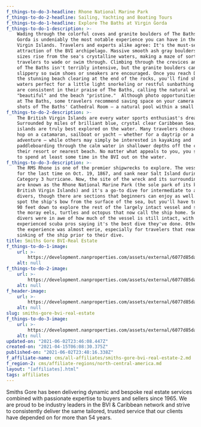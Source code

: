 ```yaml
---
f_things-to-do-3-headline: Rhone National Marine Park
f_things-to-do-2-headline: Sailing, Yachting and Boating Tours
f_things-to-do-1-headline: Explore The Baths at Virgin Gorda
f_things-to-do-1-description: >-
    Wading through the colorful coves and granite boulders of The Baths in Virgin
    Gorda is undeniably the most notable experience you can have in the British
    Virgin Islands. Travelers and experts alike agree: It's the must-see
    attraction of the BVI archipelago. Massive smooth ash gray boulders of varying
    sizes rise from the sea's crystalline waters, making a maze of sorts for
    travelers to wade or swim through. Climbing through the crevices and grottoes
    of The Baths isn't terribly intensive, but the granite boulders can be
    slippery so swim shoes or sneakers are encouraged. Once you reach Devil's Bay,
    the stunning beach clearing at the end of the rocks, you'll find shallow clear
    waters perfect for a little light snorkeling or restful sunbathing. Visitors
    are consistent in their praise of The Baths, calling the natural wonder
    "beautiful" and the beach "pristine."  Although photo opportunities are rife
    at The Baths, some travelers recommend saving space on your camera for a few
    shots of The Baths' Cathedral Room – a natural pool within a small cave.
f_things-to-do-2-description: >-
    The British Virgin Islands are every water sports enthusiast's dream.
    Surrounded by miles of brilliant blue, crystal clear Caribbean Sea, the
    islands are truly best explored on the water. Many travelers choose to island
    hop on a catamaran, sailboat or yacht – whether for a daytrip or a weeklong
    adventure – while others may simply be interested in kayaking and
    paddleboarding through the calm water in shallower depths off the coast of
    their resort or nearest beach. No matter what appeals to you, you should plan
    to spend at least some time in the BVI out on the water.
f_things-to-do-3-description: >-
    The RMS Rhone is one of the premier shipwrecks to explore. The vessel sailed
    for the last time on Oct. 19, 1867, and sank near Salt Island during a
    Category 3 hurricane. Now, the site of the wreck and its surrounding waters
    are known as the Rhone National Marine Park (the sole park of its kind in the
    British Virgin Islands) and it's a go-to dive for intermediate to advanced
    divers, though there are sections that beginners can enjoy as well. \nYou can
    spot the ship's bow from the surface of the sea, but you'll have to dive some
    90 feet down to explore the rest of the largely intact vessel and swim among
    the moray eels, turtles and octopus that now call the ship home. Several
    divers were in awe of how much of the vessel is still intact, with even
    experienced scuba pros saying it's the best dive they've done. Others say that
    the experience was almost eerie, especially for travelers that read about the
    sinking of the ship prior to their dive.
title: Smiths Gore BVI-Real Estate
f_things-to-do-1-image:
    url: >-
        https://development.nanproperties.com/assets/external/6077d85da5cf01702eacde75_603322db56fbaadobestock_162016870.jpeg
    alt: null
f_things-to-do-2-image:
    url: >-
        https://development.nanproperties.com/assets/external/6077d85da5cf01962bacde74_603322d935380content_canva_-_yachts_moored_in_port_of_coastal_town.jpeg
    alt: null
f_header-image:
    url: >-
        https://development.nanproperties.com/assets/external/6077d85da5cf015439acde73_603321b04a9b6adobestock_235731222.jpeg
    alt: null
slug: smiths-gore-bvi-real-estate
f_things-to-do-3-image:
    url: >-
        https://development.nanproperties.com/assets/external/6077d85da5cf01998dacde76_603322d6eee72content_canva_-_photo_of_marine_life.jpeg
    alt: null
updated-on: "2021-06-02T23:46:08.447Z"
created-on: "2021-04-15T06:08:30.375Z"
published-on: "2021-06-02T23:48:16.338Z"
f_affiliate-name: cms/all-affiliates/smiths-gore-bvi-real-estate-2.md
f_region-2: cms/affiliate-regions/north-central-america.md
layout: "[affiliates].html"
tags: affiliates
---
```


Smiths Gore has been delivering dynamic and bespoke real estate services combined with passionate expertise to buyers and sellers since 1965. We are proud to be industry leaders in the BVI & Caribbean network and strive to consistently deliver the same tailored, trusted service that our clients have depended on for more than 54 years.
